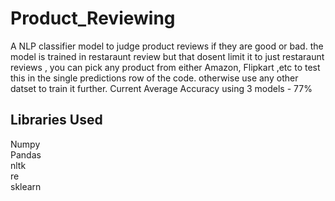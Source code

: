 # Product_Reviewing
A NLP classifier model to judge product reviews if they are good or bad. the model is trained in restaraunt review but that dosent limit it to just restaraunt reviews , you can pick any product from either Amazon, Flipkart ,etc to test this in the single predictions row of the code. otherwise use any other datset to train it further. 
Current Average Accuracy using 3 models - 77%

## Libraries Used
Numpy<br> Pandas<br> nltk<br> re<br> sklearn<br>
